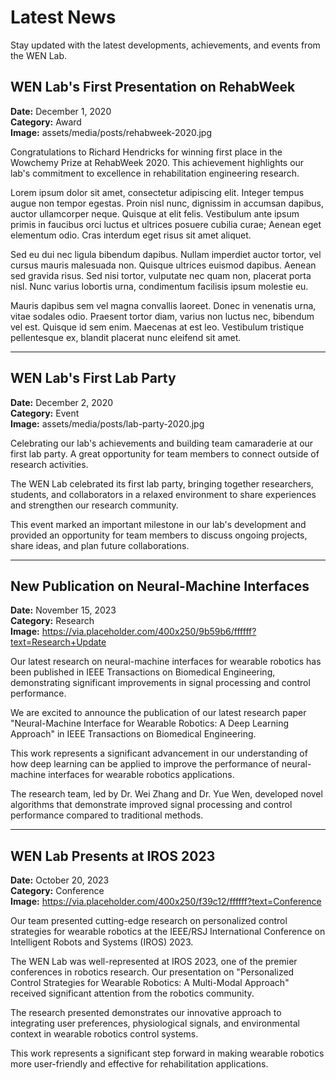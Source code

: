 # Latest News

Stay updated with the latest developments, achievements, and events from the WEN Lab.

## WEN Lab's First Presentation on RehabWeek
**Date:** December 1, 2020  
**Category:** Award  
**Image:** assets/media/posts/rehabweek-2020.jpg  

Congratulations to Richard Hendricks for winning first place in the Wowchemy Prize at RehabWeek 2020. This achievement highlights our lab's commitment to excellence in rehabilitation engineering research.

Lorem ipsum dolor sit amet, consectetur adipiscing elit. Integer tempus augue non tempor egestas. Proin nisl nunc, dignissim in accumsan dapibus, auctor ullamcorper neque. Quisque at elit felis. Vestibulum ante ipsum primis in faucibus orci luctus et ultrices posuere cubilia curae; Aenean eget elementum odio. Cras interdum eget risus sit amet aliquet.

Sed eu dui nec ligula bibendum dapibus. Nullam imperdiet auctor tortor, vel cursus mauris malesuada non. Quisque ultrices euismod dapibus. Aenean sed gravida risus. Sed nisi tortor, vulputate nec quam non, placerat porta nisl. Nunc varius lobortis urna, condimentum facilisis ipsum molestie eu.

Mauris dapibus sem vel magna convallis laoreet. Donec in venenatis urna, vitae sodales odio. Praesent tortor diam, varius non luctus nec, bibendum vel est. Quisque id sem enim. Maecenas at est leo. Vestibulum tristique pellentesque ex, blandit placerat nunc eleifend sit amet.

---

## WEN Lab's First Lab Party
**Date:** December 2, 2020  
**Category:** Event  
**Image:** assets/media/posts/lab-party-2020.jpg  

Celebrating our lab's achievements and building team camaraderie at our first lab party. A great opportunity for team members to connect outside of research activities.

The WEN Lab celebrated its first lab party, bringing together researchers, students, and collaborators in a relaxed environment to share experiences and strengthen our research community.

This event marked an important milestone in our lab's development and provided an opportunity for team members to discuss ongoing projects, share ideas, and plan future collaborations.

---

## New Publication on Neural-Machine Interfaces
**Date:** November 15, 2023  
**Category:** Research  
**Image:** https://via.placeholder.com/400x250/9b59b6/ffffff?text=Research+Update  

Our latest research on neural-machine interfaces for wearable robotics has been published in IEEE Transactions on Biomedical Engineering, demonstrating significant improvements in signal processing and control performance.

We are excited to announce the publication of our latest research paper "Neural-Machine Interface for Wearable Robotics: A Deep Learning Approach" in IEEE Transactions on Biomedical Engineering.

This work represents a significant advancement in our understanding of how deep learning can be applied to improve the performance of neural-machine interfaces for wearable robotics applications.

The research team, led by Dr. Wei Zhang and Dr. Yue Wen, developed novel algorithms that demonstrate improved signal processing and control performance compared to traditional methods.

---

## WEN Lab Presents at IROS 2023
**Date:** October 20, 2023  
**Category:** Conference  
**Image:** https://via.placeholder.com/400x250/f39c12/ffffff?text=Conference  

Our team presented cutting-edge research on personalized control strategies for wearable robotics at the IEEE/RSJ International Conference on Intelligent Robots and Systems (IROS) 2023.

The WEN Lab was well-represented at IROS 2023, one of the premier conferences in robotics research. Our presentation on "Personalized Control Strategies for Wearable Robotics: A Multi-Modal Approach" received significant attention from the robotics community.

The research presented demonstrates our innovative approach to integrating user preferences, physiological signals, and environmental context in wearable robotics control systems.

This work represents a significant step forward in making wearable robotics more user-friendly and effective for rehabilitation applications. 